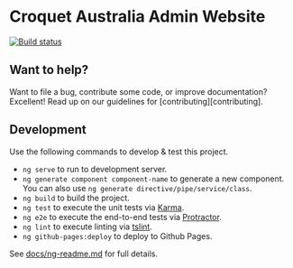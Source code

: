 # Croquet Australia Admin Website

[![Build status](https://ci.appveyor.com/api/projects/status/957tmfmcl1ennvr0/branch/master?svg=true)](https://ci.appveyor.com/project/TimMurphy/croquet-australia-admin-website/branch/master)

## Want to help?

Want to file a bug, contribute some code, or improve documentation? Excellent! Read up on our
guidelines for [contributing][contributing].

## Development

Use the following commands to develop & test this project.

- `ng serve` to run to development server.
- `ng generate component component-name` to generate a new component. You can also use `ng generate directive/pipe/service/class`.
- `ng build` to build the project.
- `ng test` to execute the unit tests via [Karma](https://karma-runner.github.io).
- `ng e2e` to execute the end-to-end tests via [Protractor](http://www.protractortest.org/). 
- `ng lint` to execute linting via [tslint](https://palantir.github.io/tslint/).
- `ng github-pages:deploy` to deploy to Github Pages.

See [docs/ng-readme.md](./docs/ng-readme.md) for full details.
